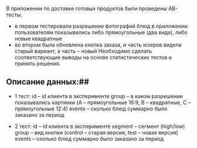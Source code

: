В приложении по доставке готовых продуктов были проведены АВ-тесты:
- в первом тестировали разрешение фотографий блюд в приложении: пользователям показывались либо прямоугольные (два вида), либо новые квадратные 
- во втором была обновлена кнопка заказа, и часть юзеров видела старый вариант, а часть – новый
Необходимо сделать соответствующие выводы на основе статистических тестов и принять решения.

## Описание данных:##
- 1 тест:
id – id клиента в эксперименте
group – в каком разрешении показывались картинки (A – прямоугольные 16:9, B – квадратные, C – прямоугольные 12:4)
events – сколько блюд суммарно было заказано за период

- 2 тест:
id – id клиента в эксперименте
segment – сегмент (high/low)
group – вид кнопки (control – старая версия, test – новая версия)
events – сколько блюд суммарно было заказано за период
